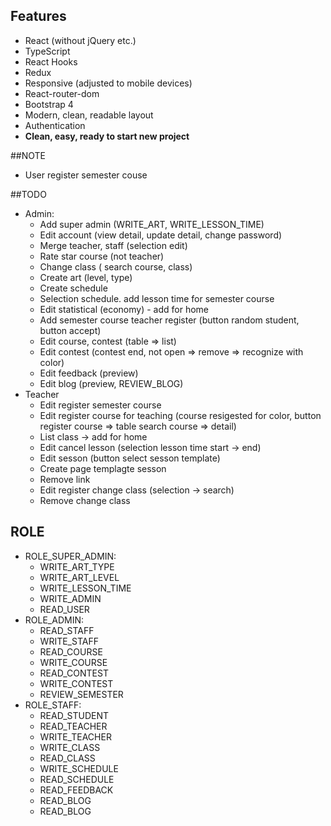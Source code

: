 ## Features
- React (without jQuery etc.)
- TypeScript
- React Hooks
- Redux
- Responsive (adjusted to mobile devices)
- React-router-dom
- Bootstrap 4
- Modern, clean, readable layout
- Authentication
- **Clean, easy, ready to start new project**

##NOTE 
- User register semester couse


##TODO
- Admin:
    - Add super admin (WRITE_ART, WRITE_LESSON_TIME)
    - Edit account (view detail, update detail, change  password)
    - Merge teacher, staff (selection edit)
    - Rate star course (not teacher)
    - Change class ( search course, class)
    - Create art (level, type)
    - Create schedule 
    - Selection schedule. add lesson time for semester  course
    - Edit statistical (economy) - add for home 
    - Add semester course teacher register (button random   student, button accept)
    - Edit course, contest (table => list)
    - Edit contest (contest end, not open => remove =>  recognize with color)
    - Edit feedback (preview)
    - Edit blog (preview, REVIEW_BLOG)
- Teacher
    - Edit register semester course
    - Edit register course for teaching (course resigested for color,  button register course => table search course => detail)
    - List class -> add for home
    - Edit cancel lesson (selection lesson time start -> end)
    - Edit sesson (button select sesson template)
    - Create page templagte sesson
    - Remove link
    - Edit register change class (selection -> search)
    - Remove change class


## ROLE
- ROLE_SUPER_ADMIN:
    - WRITE_ART_TYPE
    - WRITE_ART_LEVEL
    - WRITE_LESSON_TIME
    - WRITE_ADMIN
    - READ_USER
- ROLE_ADMIN:
    - READ_STAFF
    - WRITE_STAFF
    - READ_COURSE
    - WRITE_COURSE
    - READ_CONTEST
    - WRITE_CONTEST
    - REVIEW_SEMESTER
- ROLE_STAFF:
    - READ_STUDENT
    - READ_TEACHER
    - WRITE_TEACHER
    - WRITE_CLASS 
    - READ_CLASS
    - WRITE_SCHEDULE
    - READ_SCHEDULE
    - READ_FEEDBACK
    - READ_BLOG
    - READ_BLOG
    